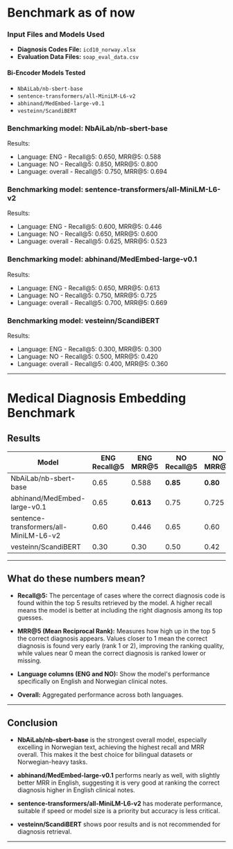 # Benchmark as of now

### Input Files and Models Used

- **Diagnosis Codes File:** `icd10_norway.xlsx`
- **Evaluation Data Files:** `soap_eval_data.csv`

#### Bi-Encoder Models Tested

- `NbAiLab/nb-sbert-base`
- `sentence-transformers/all-MiniLM-L6-v2`
- `abhinand/MedEmbed-large-v0.1`
- `vesteinn/ScandiBERT`

### Benchmarking model: NbAiLab/nb-sbert-base

Results:

- Language: ENG - Recall@5: 0.650, MRR@5: 0.588
- Language: NO - Recall@5: 0.850, MRR@5: 0.800
- Language: overall - Recall@5: 0.750, MRR@5: 0.694

### Benchmarking model: sentence-transformers/all-MiniLM-L6-v2

Results:

- Language: ENG - Recall@5: 0.600, MRR@5: 0.446
- Language: NO - Recall@5: 0.650, MRR@5: 0.600
- Language: overall - Recall@5: 0.625, MRR@5: 0.523

### Benchmarking model: abhinand/MedEmbed-large-v0.1

Results:

- Language: ENG - Recall@5: 0.650, MRR@5: 0.613
- Language: NO - Recall@5: 0.750, MRR@5: 0.725
- Language: overall - Recall@5: 0.700, MRR@5: 0.669

### Benchmarking model: vesteinn/ScandiBERT

Results:

- Language: ENG - Recall@5: 0.300, MRR@5: 0.300
- Language: NO - Recall@5: 0.500, MRR@5: 0.420
- Language: overall - Recall@5: 0.400, MRR@5: 0.360

---

# Medical Diagnosis Embedding Benchmark

## Results

| Model                                  | ENG Recall\@5 | ENG MRR\@5 | NO Recall\@5 | NO MRR\@5 | Overall Recall\@5 | Overall MRR\@5 |
| -------------------------------------- | ------------- | ---------- | ------------ | --------- | ----------------- | -------------- |
| NbAiLab/nb-sbert-base                  | 0.65          | 0.588      | **0.85**     | **0.80**  | **0.75**          | **0.694**      |
| abhinand/MedEmbed-large-v0.1           | 0.65          | **0.613**  | 0.75         | 0.725     | 0.70              | 0.669          |
| sentence-transformers/all-MiniLM-L6-v2 | 0.60          | 0.446      | 0.65         | 0.60      | 0.625             | 0.523          |
| vesteinn/ScandiBERT                    | 0.30          | 0.30       | 0.50         | 0.42      | 0.40              | 0.36           |

---

## What do these numbers mean?

- **Recall\@5:**
  The percentage of cases where the correct diagnosis code is found within the top 5 results retrieved by the model. A higher recall means the model is better at including the right diagnosis among its top guesses.

- **MRR\@5 (Mean Reciprocal Rank):**
  Measures how high up in the top 5 the correct diagnosis appears. Values closer to 1 mean the correct diagnosis is found very early (rank 1 or 2), improving the ranking quality, while values near 0 mean the correct diagnosis is ranked lower or missing.

- **Language columns (ENG and NO):**
  Show the model's performance specifically on English and Norwegian clinical notes.

- **Overall:**
  Aggregated performance across both languages.

---

## Conclusion

- **NbAiLab/nb-sbert-base** is the strongest overall model, especially excelling in Norwegian text, achieving the highest recall and MRR overall. This makes it the best choice for bilingual datasets or Norwegian-heavy tasks.

- **abhinand/MedEmbed-large-v0.1** performs nearly as well, with slightly better MRR in English, suggesting it is very good at ranking the correct diagnosis higher in English clinical notes.

- **sentence-transformers/all-MiniLM-L6-v2** has moderate performance, suitable if speed or model size is a priority but accuracy is less critical.

- **vesteinn/ScandiBERT** shows poor results and is not recommended for diagnosis retrieval.

---
